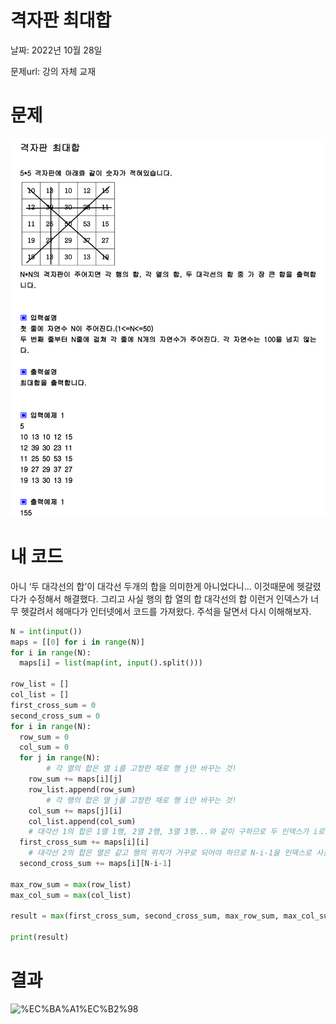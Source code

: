 # 격자판 최대합

날짜: 2022년 10월 28일

문제url: 강의 자체 교재

# 문제

<img src="강의문제Image\격자판 최대합.png" alt="격자판 최대합 문제 이미지">

# 내 코드

아니 ‘두 대각선의 합’이 대각선 두개의 합을 의미한게 아니었다니… 이것때문에 헷갈렸다가 수정해서 해결했다. 그리고 사실 행의 합 열의 합 대각선의 합 이런거 인덱스가 너무 헷갈려서 헤매다가 인터넷에서 코드를 가져왔다. 주석을 달면서 다시 이해해보자. 

```python
N = int(input())
maps = [[0] for i in range(N)]
for i in range(N):
  maps[i] = list(map(int, input().split()))
  
row_list = []
col_list = []
first_cross_sum = 0
second_cross_sum = 0
for i in range(N):
  row_sum = 0
  col_sum = 0
  for j in range(N):
		# 각 열의 합은 열 i를 고정한 채로 행 j만 바꾸는 것!
    row_sum += maps[i][j]
    row_list.append(row_sum)
		# 각 행의 합은 열 j를 고정한 채로 행 i만 바꾸는 것!
    col_sum += maps[j][i]
    col_list.append(col_sum)
	# 대각선 1의 합은 1열 1행, 2열 2행, 3열 3행...와 같이 구하므로 두 인덱스가 i로 같아짐
  first_cross_sum += maps[i][i]
	# 대각선 2의 합은 열은 같고 행의 위치가 거꾸로 되어야 하므로 N-i-1을 인덱스로 사용
  second_cross_sum += maps[i][N-i-1]
  
max_row_sum = max(row_list)
max_col_sum = max(col_list)

result = max(first_cross_sum, second_cross_sum, max_row_sum, max_col_sum)
    
print(result)
```

# 결과

![%EC%BA%A1%EC%B2%98](https://user-images.githubusercontent.com/101965666/191985137-1f8cd371-b519-452a-903e-1875cc3475cd.png)